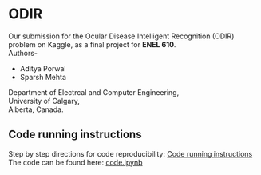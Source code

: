 # ODIR
Our submission for the Ocular Disease Intelligent Recognition (ODIR) problem on Kaggle, as a final project for **ENEL 610**.  
Authors-
- Aditya Porwal
- Sparsh Mehta 

Department of Electrcal and Computer Engineering,  
University of Calgary,  
Alberta, Canada.

## Code running instructions
Step by step directions for code reproducibility: [Code running instructions](https://colab.research.google.com/drive/13IOan0hpZ8_5nHlWfUlhbJf_Lvoiaj9i)  
The code can be found here: [code.ipynb](https://colab.research.google.com/drive/1dsFxwebzoSs0Uki68KOG4E5cDQfKKVS4#scrollTo=RydKVFr7l40E)
